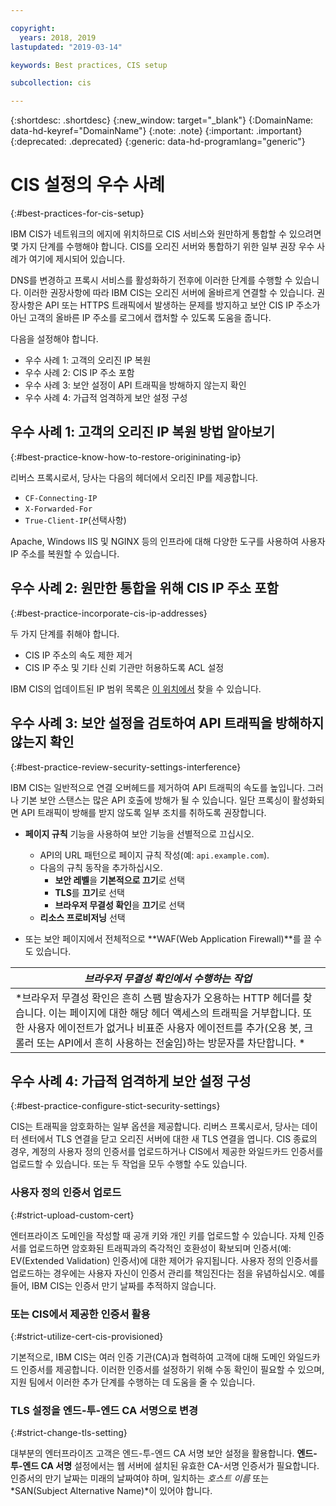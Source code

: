 ```yaml
---

copyright:
  years: 2018, 2019
lastupdated: "2019-03-14"

keywords: Best practices, CIS setup

subcollection: cis

---
```


{:shortdesc: .shortdesc}
{:new_window: target="_blank"}
{:DomainName: data-hd-keyref="DomainName"}
{:note: .note}
{:important: .important}
{:deprecated: .deprecated}
{:generic: data-hd-programlang="generic"}

# CIS 설정의 우수 사례
{:#best-practices-for-cis-setup}

IBM CIS가 네트워크의 에지에 위치하므로 CIS 서비스와 원만하게 통합할 수 있으려면 몇 가지 단계를 수행해야 합니다. CIS를 오리진 서버와 통합하기 위한 일부 권장 우수 사례가 여기에 제시되어 있습니다. 

DNS를 변경하고 프록시 서비스를 활성화하기 전후에 이러한 단계를 수행할 수 있습니다. 이러한 권장사항에 따라 IBM CIS는 오리진 서버에 올바르게 연결할 수 있습니다. 권장사항은 API 또는 HTTPS 트래픽에서 발생하는 문제를 방지하고 보안 CIS IP 주소가 아닌 고객의 올바른 IP 주소를 로그에서 캡처할 수 있도록 도움을 줍니다.

다음을 설정해야 합니다.

 * 우수 사례 1: 고객의 오리진 IP 복원
 * 우수 사례 2: CIS IP 주소 포함
 * 우수 사례 3: 보안 설정이 API 트래픽을 방해하지 않는지 확인
 * 우수 사례 4: 가급적 엄격하게 보안 설정 구성
 
## 우수 사례 1: 고객의 오리진 IP 복원 방법 알아보기
{:#best-practice-know-how-to-restore-origininating-ip}

리버스 프록시로서, 당사는 다음의 헤더에서 오리진 IP를 제공합니다.

  * `CF-Connecting-IP`
  * `X-Forwarded-For`
  * `True-Client-IP`(선택사항)

Apache, Windows IIS 및 NGINX 등의 인프라에 대해 다양한 도구를 사용하여 사용자 IP 주소를 복원할 수 있습니다.

## 우수 사례 2: 원만한 통합을 위해 CIS IP 주소 포함
{:#best-practice-incorporate-cis-ip-addresses}

두 가지 단계를 취해야 합니다.

  * CIS IP 주소의 속도 제한 제거
  * CIS IP 주소 및 기타 신뢰 기관만 허용하도록 ACL 설정

IBM CIS의 업데이트된 IP 범위 목록은 [이 위치에서](/docs/infrastructure/cis?topic=cis-ibm-cloud-cis-whitelisted-ip-addresses) 찾을 수 있습니다.

## 우수 사례 3: 보안 설정을 검토하여 API 트래픽을 방해하지 않는지 확인
{:#best-practice-review-security-settings-interference}

IBM CIS는 일반적으로 연결 오버헤드를 제거하여 API 트래픽의 속도를 높입니다. 그러나 기본 보안 스탠스는 많은 API 호출에 방해가 될 수 있습니다. 일단 프록싱이 활성화되면 API 트래픽이 방해를 받지 않도록 일부 조치를 취하도록 권장합니다.

 * **페이지 규칙** 기능을 사용하여 보안 기능을 선별적으로 끄십시오.
   * API의 URL 패턴으로 페이지 규칙 작성(예: `api.example.com`).
   * 다음의 규칙 동작을 추가하십시오.
     * **보안 레벨**을 **기본적으로 끄기**로 선택
     * **TLS**를 **끄기**로 선택
     * **브라우저 무결성 확인**을 **끄기**로 선택
   * **리소스 프로비저닝** 선택

 * 또는 보안 페이지에서 전체적으로 **WAF(Web Application Firewall)**를 끌 수도 있습니다.

|*브라우저 무결성 확인에서 수행하는 작업* | 
|------------------------------------------------|
|*브라우저 무결성 확인은 흔히 스팸 발송자가 오용하는 HTTP 헤더를 찾습니다. 이는 페이지에 대한 해당 헤더 액세스의 트래픽을 거부합니다. 또한 사용자 에이전트가 없거나 비표준 사용자 에이전트를 추가(오용 봇, 크롤러 또는 API에서 흔히 사용하는 전술임)하는 방문자를 차단합니다. * |

## 우수 사례 4: 가급적 엄격하게 보안 설정 구성
{:#best-practice-configure-stict-security-settings}

CIS는 트래픽을 암호화하는 일부 옵션을 제공합니다. 리버스 프록시로서, 당사는 데이터 센터에서 TLS 연결을 닫고 오리진 서버에 대한 새 TLS 연결을 엽니다. CIS 종료의 경우, 계정의 사용자 정의 인증서를 업로드하거나 CIS에서 제공한 와일드카드 인증서를 업로드할 수 있습니다. 또는 두 작업을 모두 수행할 수도 있습니다.

### 사용자 정의 인증서 업로드
{:#strict-upload-custom-cert}
 
엔터프라이즈 도메인을 작성할 때 공개 키와 개인 키를 업로드할 수 있습니다. 자체 인증서를 업로드하면 암호화된 트래픽과의 즉각적인 호환성이 확보되며 인증서(예: EV(Extended Validation) 인증서)에 대한 제어가 유지됩니다. 사용자 정의 인증서를 업로드하는 경우에는 사용자 자신이 인증서 관리를 책임진다는 점을 유념하십시오. 예를 들어, IBM CIS는 인증서 만기 날짜를 추적하지 않습니다. 
 
### 또는 CIS에서 제공한 인증서 활용
{:#strict-utilize-cert-cis-provisioned}
 
기본적으로, IBM CIS는 여러 인증 기관(CA)과 협력하여 고객에 대해 도메인 와일드카드 인증서를 제공합니다. 이러한 인증서를 설정하기 위해 수동 확인이 필요할 수 있으며, 지원 팀에서 이러한 추가 단계를 수행하는 데 도움을 줄 수 있습니다.
 
### TLS 설정을 **엔드-투-엔드 CA 서명**으로 변경
{:#strict-change-tls-setting}
 
대부분의 엔터프라이즈 고객은 엔드-투-엔드 CA 서명 보안 설정을 활용합니다. **엔드-투-엔드 CA 서명** 설정에서는 웹 서버에 설치된 유효한 CA-서명 인증서가 필요합니다. 인증서의 만기 날짜는 미래의 날짜여야 하며, 일치하는 *호스트 이름* 또는 *SAN(Subject Alternative Name)*이 있어야 합니다.

